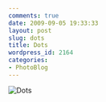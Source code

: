 ```yaml
---
comments: true
date: 2009-09-05 19:33:33
layout: post
slug: dots
title: Dots
wordpress_id: 2164
categories:
- PhotoBlog
---
```


![Dots](http://ryanfitzer.com/main/wp-content/uploads/2009/09/9-5-09-2.jpg)
